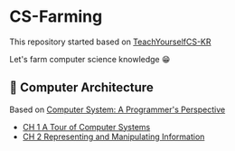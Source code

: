 # CS-Farming

This repository started based on [TeachYourselfCS-KR](https://github.com/minnsane/TeachYourselfCS-KR?tab=readme-ov-file#%EC%BB%B4%ED%93%A8%ED%84%B0%EA%B5%AC%EC%A1%B0)

Let's farm computer science knowledge 😁

## 🌿️ Computer Architecture

Based on [Computer System: A Programmer's Perspective](http://csapp.cs.cmu.edu/3e/home.html)

-   [CH 1 A Tour of Computer Systems](./CA_1_A_Tour_of_Computer_Systems.md)
-   [CH 2 Representing and Manipulating Information](./CA_2_Representing_and_Manipulating_Information.md)
